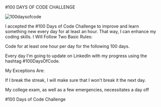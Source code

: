 #100 DAYS OF CODE CHALLENGE


![100daysofcode](https://user-images.githubusercontent.com/106171546/179365034-1715a458-4bed-457e-8d95-37b26f74bc9c.jpg)


I accepted the #100 Days of Code Challenge to improve and learn something new every day for at least an hour. That way, I can enhance my coding skills.
I Will Follow Two Basic Rules:

Code for at least one hour per day for the following 100 days.

Every day I'm going to update on LinkedIn with my progress using the hashtag #100DaysOfCode.

My Exceptions Are:

If I break the streak, I will make sure that I won't break it the next day.

My college exam, as well as a few emergencies, necessitates a day off

#100 Days of Code Challenge
